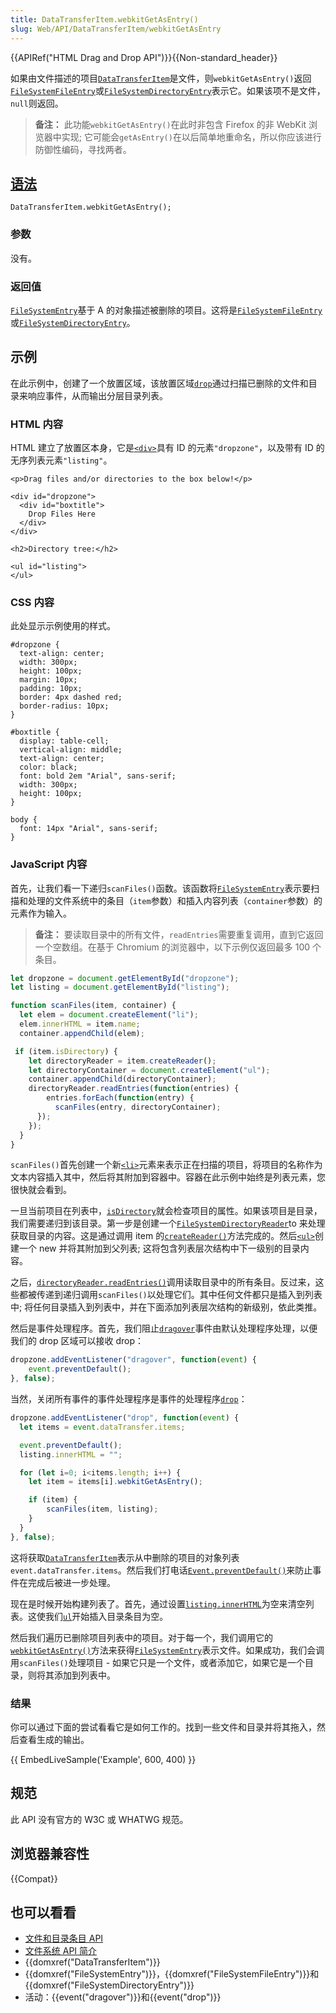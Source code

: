 ```yaml
---
title: DataTransferItem.webkitGetAsEntry()
slug: Web/API/DataTransferItem/webkitGetAsEntry
---
```


{{APIRef("HTML Drag and Drop API")}}{{Non-standard_header}}

如果由文件描述的项目[`DataTransferItem`](/zh-CN/docs/Web/API/DataTransferItem)是文件，则`webkitGetAsEntry()`返回[`FileSystemFileEntry`](/zh-CN/docs/Web/API/FileSystemFileEntry)或[`FileSystemDirectoryEntry`](/zh-CN/docs/Web/API/FileSystemDirectoryEntry)表示它。如果该项不是文件，`null`则返回。

> **备注：** 此功能`webkitGetAsEntry()`在此时非包含 Firefox 的非 WebKit 浏览器中实现; 它可能会`getAsEntry()`在以后简单地重命名，所以你应该进行防御性编码，寻找两者。

## [语法](/zh-CN/docs/Web/API/DataTransferItem/webkitGetAsEntry#Syntax)

```
DataTransferItem.webkitGetAsEntry();
```

### 参数

没有。

### 返回值

[`FileSystemEntry`](/zh-CN/docs/Web/API/FileSystemEntry)基于 A 的对象描述被删除的项目。这将是[`FileSystemFileEntry`](/zh-CN/docs/Web/API/FileSystemFileEntry)或[`FileSystemDirectoryEntry`](/zh-CN/docs/Web/API/FileSystemDirectoryEntry)。

## 示例

在此示例中，创建了一个放置区域，该放置区域[`drop`](/zh-CN/docs/Web/Events/drop)通过扫描已删除的文件和目录来响应事件，从而输出分层目录列表。

### HTML 内容

HTML 建立了放置区本身，它是[`<div>`](/zh-CN/docs/Web/HTML/Element/div)具有 ID 的元素`"dropzone"`，以及带有 ID 的无序列表元素`"listing"`。

```
<p>Drag files and/or directories to the box below!</p>

<div id="dropzone">
  <div id="boxtitle">
    Drop Files Here
  </div>
</div>

<h2>Directory tree:</h2>

<ul id="listing">
</ul>
```

### CSS 内容

此处显示示例使用的样式。

```
#dropzone {
  text-align: center;
  width: 300px;
  height: 100px;
  margin: 10px;
  padding: 10px;
  border: 4px dashed red;
  border-radius: 10px;
}

#boxtitle {
  display: table-cell;
  vertical-align: middle;
  text-align: center;
  color: black;
  font: bold 2em "Arial", sans-serif;
  width: 300px;
  height: 100px;
}

body {
  font: 14px "Arial", sans-serif;
}
```

### JavaScript 内容

首先，让我们看一下递归`scanFiles()`函数。该函数将[`FileSystemEntry`](/zh-CN/docs/Web/API/FileSystemEntry)表示要扫描和处理的文件系统中的条目（`item`参数）和插入内容列表（`container`参数）的元素作为输入。

> **备注：** 要读取目录中的所有文件，`readEntries`需要重复调用，直到它返回一个空数组。在基于 Chromium 的浏览器中，以下示例仅返回最多 100 个条目。

```js
let dropzone = document.getElementById("dropzone");
let listing = document.getElementById("listing");

function scanFiles(item, container) {
  let elem = document.createElement("li");
  elem.innerHTML = item.name;
  container.appendChild(elem);

 if (item.isDirectory) {
    let directoryReader = item.createReader();
    let directoryContainer = document.createElement("ul");
    container.appendChild(directoryContainer);
    directoryReader.readEntries(function(entries) {
        entries.forEach(function(entry) {
          scanFiles(entry, directoryContainer);
      });
    });
  }
}
```

`scanFiles()`首先创建一个新[`<li>`](/zh-CN/docs/Web/HTML/Element/li)元素来表示正在扫描的项目，将项目的名称作为文本内容插入其中，然后将其附加到容器中。容器在此示例中始终是列表元素，您很快就会看到。

一旦当前项目在列表中，[`isDirectory`](/zh-CN/docs/Web/API/FileSystemEntry/isDirectory)就会检查项目的属性。如果该项目是目录，我们需要递归到该目录。第一步是创建一个[`FileSystemDirectoryReader`](/zh-CN/docs/Web/API/FileSystemDirectoryReader)to 来处理获取目录的内容。这是通过调用 item 的[`createReader()`](/zh-CN/docs/Web/API/FileSystemDirectoryEntry/createReader)方法完成的。然后[`<ul>`](/zh-CN/docs/Web/HTML/Element/ul)创建一个 new 并将其附加到父列表; 这将包含列表层次结构中下一级别的目录内容。

之后，[`directoryReader.readEntries()`](/zh-CN/docs/Web/API/FileSystemDirectoryReader/readEntries)调用读取目录中的所有条目。反过来，这些都被传递到递归调用`scanFiles()`以处理它们。其中任何文件都只是插入到列表中; 将任何目录插入到列表中，并在下面添加列表层次结构的新级别，依此类推。

然后是事件处理程序。首先，我们阻止[`dragover`](/zh-CN/docs/Web/Events/dragover)事件由默认处理程序处理，以便我们的 drop 区域可以接收 drop：

```js
dropzone.addEventListener("dragover", function(event) {
    event.preventDefault();
}, false);
```

当然，关闭所有事件的事件处理程序是事件的处理程序[`drop`](/zh-CN/docs/Web/Events/drop)：

```js
dropzone.addEventListener("drop", function(event) {
  let items = event.dataTransfer.items;

  event.preventDefault();
  listing.innerHTML = "";

  for (let i=0; i<items.length; i++) {
    let item = items[i].webkitGetAsEntry();

    if (item) {
        scanFiles(item, listing);
    }
  }
}, false);
```

这将获取[`DataTransferItem`](/zh-CN/docs/Web/API/DataTransferItem)表示从中删除的项目的对象列表`event.dataTransfer.items`。然后我们打电话[`Event.preventDefault()`](/zh-CN/docs/Web/API/Event/preventDefault)来防止事件在完成后被进一步处理。

现在是时候开始构建列表了。首先，通过设置[`listing.innerHTML`](/zh-CN/docs/Web/API/Element/innerHTML)为空来清空列表。这使我们[`ul`](/zh-CN/docs/Web/API/Ul)开始插入目录条目为空。

然后我们遍历已删除项目列表中的项目。对于每一个，我们调用它的[`webkitGetAsEntry()`](/zh-CN/docs/Web/API/DataTransferItem/webkitGetAsEntry)方法来获得[`FileSystemEntry`](/zh-CN/docs/Web/API/FileSystemEntry)表示文件。如果成功，我们会调用`scanFiles()`处理项目 - 如果它只是一个文件，或者添加它，如果它是一个目录，则将其添加到列表中。

### 结果

你可以通过下面的尝试看看它是如何工作的。找到一些文件和目录并将其拖入，然后查看生成的输出。

{{ EmbedLiveSample('Example', 600, 400) }}

## 规范

此 API 没有官方的 W3C 或 WHATWG 规范。

## 浏览器兼容性

{{Compat}}

## 也可以看看

- [文件和目录条目 API](/zh-CN/docs/Web/API/File_and_Directory_Entries_API)
- [文件系统 API 简介](/zh-CN/docs/Web/API/File_and_Directory_Entries_API/Introduction)
- {{domxref("DataTransferItem")}}
- {{domxref("FileSystemEntry")}}，{{domxref("FileSystemFileEntry")}}和{{domxref("FileSystemDirectoryEntry")}}
- 活动：{{event("dragover")}}和{{event("drop")}}
